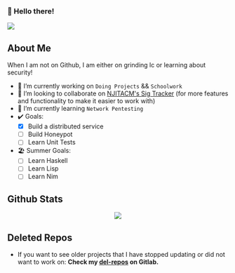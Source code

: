 ### 👋 Hello there!

<!-- My leetcode is pretty bad-->
![](https://img.shields.io/badge/Student-NJIT-red) 

## About Me

When I am not on Github, I am either on grinding lc or learning about security!

- 🔭 I’m currently working on `Doing Projects` && `Schoolwork`
- 👯 I’m looking to collaborate on [NJITACM's Sig Tracker](https://github.com/njitacm/sig-track) (for more features and functionality to make it easier to work with)
- 🌱 I’m currently learning `Network Pentesting`
- ✔️ Goals:
    - [x] Build a distributed service
    - [ ] Build Honeypot
    - [ ] Learn Unit Tests

- 🏖️ Summer Goals:
    - [ ] Learn Haskell
    - [ ] Learn Lisp
    - [ ] Learn Nim 

<!--
**AOrps/AOrps** is a ✨ _special_ ✨ repository because its `README.md` (this file) appears on your GitHub profile.

Here are some ideas to get you started:

- 🔭 I’m currently working on ...
- 🌱 I’m currently learning ...
- 👯 I’m looking to collaborate on ...
- 🤔 I’m looking for help with ...
- 💬 Ask me about ...
- 📫 How to reach me: ...
- 😄 Pronouns: ...
- ⚡ Fun fact: ...
-->

## Github Stats

<p align="center">
    <img src="https://github-readme-stats.vercel.app/api?username=AOrps&theme=nord&show_icons=true">
    <!-- DOCS: https://github.com/anuraghazra/github-readme-stats -->
</p>

<!--
### Top Languages
- To give you an idea about what I like coding in
<p align="center">
    <img src="https://github-readme-stats.vercel.app/api/top-langs/?username=AOrps">
    DOCS: https://github.com/anuraghazra/github-readme-stats
</p>
-->

## Deleted Repos
- If you want to see older projects that I have stopped updating or did not want to work on: **Check my [del-repos](https://gitlab.com/del-repos) on Gitlab.**
<!-- These repos defn have security flaws, shit code and god knows what else -->
